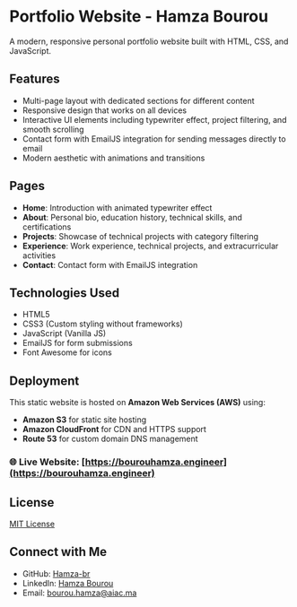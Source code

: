 # Portfolio Website - Hamza Bourou

A modern, responsive personal portfolio website built with HTML, CSS, and JavaScript.

## Features

- Multi-page layout with dedicated sections for different content
- Responsive design that works on all devices
- Interactive UI elements including typewriter effect, project filtering, and smooth scrolling
- Contact form with EmailJS integration for sending messages directly to email
- Modern aesthetic with animations and transitions

## Pages

- **Home**: Introduction with animated typewriter effect
- **About**: Personal bio, education history, technical skills, and certifications
- **Projects**: Showcase of technical projects with category filtering
- **Experience**: Work experience, technical projects, and extracurricular activities
- **Contact**: Contact form with EmailJS integration

## Technologies Used

- HTML5
- CSS3 (Custom styling without frameworks)
- JavaScript (Vanilla JS)
- EmailJS for form submissions
- Font Awesome for icons

## Deployment

This static website is hosted on **Amazon Web Services (AWS)** using:
- **Amazon S3** for static site hosting
- **Amazon CloudFront** for CDN and HTTPS support
- **Route 53** for custom domain DNS management

### 🌐 Live Website: [https://bourouhamza.engineer](https://bourouhamza.engineer)


  
## License

[MIT License](LICENSE)

## Connect with Me

- GitHub: [Hamza-br](https://github.com/Hamza-br)
- LinkedIn: [Hamza Bourou](https://www.linkedin.com/in/hamza-bourou-64689322b/)
- Email: bourou.hamza@aiac.ma
